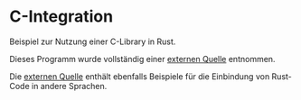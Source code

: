 # C-Integration
Beispiel zur Nutzung einer C-Library in Rust.

Dieses Programm wurde vollständig einer [externen Quelle](https://github.com/alexcrichton/rust-ffi-examples) entnommen.

Die [externen Quelle](https://github.com/alexcrichton/rust-ffi-examples) enthält ebenfalls Beispiele für die Einbindung von Rust-Code in andere Sprachen.
